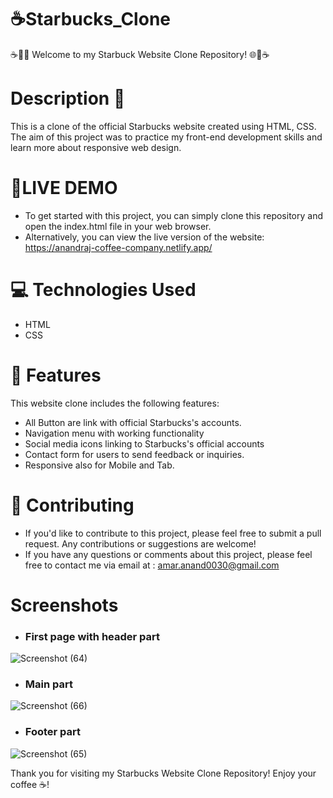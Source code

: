 # ☕Starbucks_Clone
☕👑🌐 Welcome to my Starbuck Website Clone Repository! 🌐👑☕

# Description 📝
This is a clone of the official Starbucks website created using HTML, CSS. The aim of this project was to practice my front-end development skills and learn more about responsive web design.

# 🚀LIVE DEMO 
- To get started with this project, you can simply clone this repository and open the index.html file in your web browser.
- Alternatively, you can view the live version of the website:  https://anandraj-coffee-company.netlify.app/

# 💻 Technologies Used
- HTML
- CSS

# 🎨 Features
This website clone includes the following features:
- All Button are link with official Starbucks's accounts.
- Navigation menu with working functionality
- Social media icons linking to Starbucks's official accounts
- Contact form for users to send feedback or inquiries.
- Responsive also for Mobile and Tab.

# 🤝 Contributing
- If you'd like to contribute to this project, please feel free to submit a pull request. Any contributions or suggestions are welcome!
- If you have any questions or comments about this project, please feel free to contact me via email at : amar.anand0030@gmail.com

# Screenshots

- <h3>First page with header part</h3>
![Screenshot (64)](https://user-images.githubusercontent.com/122713145/227781060-d08330da-859f-4dee-bdeb-eb60432d70fe.png)

- <h3> Main part</h3>

![Screenshot (66)](https://user-images.githubusercontent.com/122713145/227781063-be4d9471-7b47-498d-b75a-82f489d8079e.png)

- <h3>Footer part</h3>

![Screenshot (65)](https://user-images.githubusercontent.com/122713145/227781066-56fd89aa-de64-4852-8d5b-715fe246929a.png)

Thank you for visiting my Starbucks Website Clone Repository! Enjoy your coffee ☕! 
